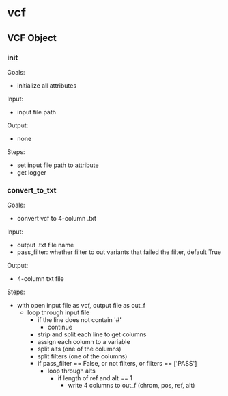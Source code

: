 # vcf

## VCF Object

### init
Goals:
* initialize all attributes

Input:
* input file path

Output:
* none

Steps:
* set input file path to attribute
* get logger

### convert_to_txt
Goals:
* convert vcf to 4-column .txt

Input:
* output .txt file name
* pass_filter: whether filter to out variants that failed the filter, default True

Output:
* 4-column txt file

Steps:
* with open input file as vcf, output file as out_f
  * loop through input file
    * if the line does not contain '#'
      * continue
    * strip and split each line to get columns
    * assign each column to a variable
    * split alts (one of the columns)
    * split filters (one of the columns)
    * if pass_filter == False, or not filters, or filters == ['PASS']
      * loop through alts
        * if length of ref and alt == 1
          * write 4 columns to out_f (chrom, pos, ref, alt)